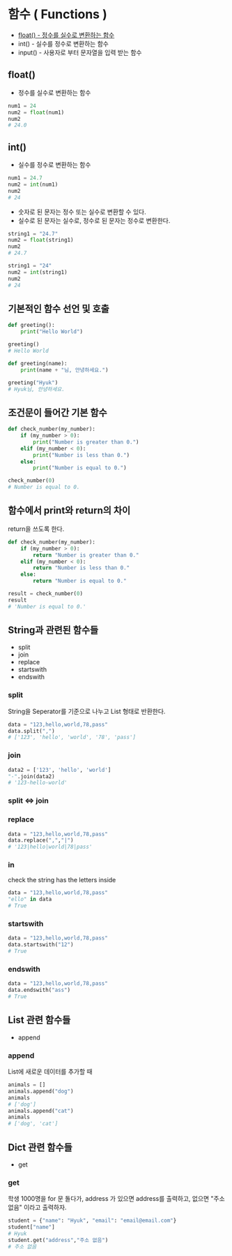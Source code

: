 # 함수 ( Functions )
* [float() - 정수를 실수로 변환하는 함수](#float())
* int() - 실수를 정수로 변환하는 함수
* input() - 사용자로 부터 문자열을 입력 받는 함수

## float()
* 정수를 실수로 변환하는 함수
```python
num1 = 24
num2 = float(num1)
num2
# 24.0
```

## int()
* 실수를 정수로 변환하는 함수
```python
num1 = 24.7
num2 = int(num1)
num2
# 24
```

* 숫자로 된 문자는 정수 또는 실수로 변환할 수 있다.
* 실수로 된 문자는 실수로, 정수로 된 문자는 정수로 변환한다.
```python
string1 = "24.7"
num2 = float(string1)
num2
# 24.7

string1 = "24"
num2 = int(string1)
num2
# 24
```

## 기본적인 함수 선언 및 호출
```python
def greeting():
    print("Hello World")

greeting()
# Hello World

def greeting(name):
    print(name + "님, 안녕하세요.")

greeting("Hyuk")
# Hyuk님, 안녕하세요.
```

## 조건문이 들어간 기본 함수
```python
def check_number(my_number):
    if (my_number > 0):
        print("Number is greater than 0.")
    elif (my_number < 0):
        print("Number is less than 0.")
    else:
        print("Number is equal to 0.")

check_number(0)
# Number is equal to 0.
```
## 함수에서 print와 return의 차이
return을 쓰도록 한다.
```python
def check_number(my_number):
    if (my_number > 0):
        return "Number is greater than 0."
    elif (my_number < 0):
        return "Number is less than 0."
    else:
        return "Number is equal to 0."

result = check_number(0)
result
# 'Number is equal to 0.'
```

## String과 관련된 함수들
* split
* join
* replace
* startswith
* endswith

### split
String을 Seperator를 기준으로 나누고 List 형태로 반환한다.
```python
data = "123,hello,world,78,pass"
data.split(",")
# ['123', 'hello', 'world', '78', 'pass']
```

### join
```python
data2 = ['123', 'hello', 'world']
"-".join(data2)
# '123-hello-world'
```

### split <=> join

### replace
```python
data = "123,hello,world,78,pass"
data.replace(",","|")
# '123|hello|world|78|pass'
```

### in
check the string has the letters inside
```python
data = "123,hello,world,78,pass"
"ello" in data
# True
```

### startswith
```python
data = "123,hello,world,78,pass"
data.startswith("12")
# True
```

### endswith
```python
data = "123,hello,world,78,pass"
data.endswith("ass")
# True
```

## List 관련 함수들
* append

### append
List에 새로운 데이터를 추가할 때
```python
animals = []
animals.append("dog")
animals
# ['dog']
animals.append("cat")
animals
# ['dog', 'cat']
```

## Dict 관련 함수들
* get

### get
학생 1000명을 for 문 돌다가, address 가 있으면 address를 출력하고, 없으면 "주소 없음" 이라고 출력하자.
```python
student = {"name": "Hyuk", "email": "email@email.com"}
student["name"]
# Hyuk
student.get("address","주소 없음")
# 주소 없음
```